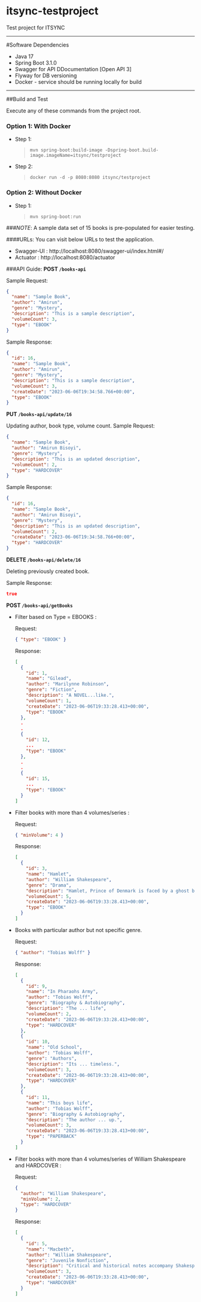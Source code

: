 # itsync-testproject
Test project for ITSYNC

---
#Software Dependencies
* Java 17
* Spring Boot 3.1.0
* Swagger for API DDocumentation [Open API 3]
* Flyway for DB versioning
* Docker - service should be running locally for build

---
##Build and Test

Execute any of these commands from the project root.

### Option 1: With Docker
- Step 1:
  >`mvn spring-boot:build-image -Dspring-boot.build-image.imageName=itsync/testproject`
- Step 2:
  >`docker run -d -p 8080:8080 itsync/testproject`

### Option 2: Without Docker
- Step 1:
  >`mvn spring-boot:run`

###*NOTE*: A sample data set of 15 books is pre-populated for easier testing.

####URLs:
You can visit below URLs to test the application.
- Swagger-UI : http://localhost:8080/swagger-ui/index.html#/
- Actuator   : http://localhost:8080/actuator

###API Guide:
__POST `/books-api`__

Sample Request:
```json
{
  "name": "Sample Book",
  "author": "Amirun",
  "genre": "Mystery",
  "description": "This is a sample description",
  "volumeCount": 3,
  "type": "EBOOK"
}
```
Sample Response:
```json
{
  "id": 16,
  "name": "Sample Book",
  "author": "Amirun",
  "genre": "Mystery",
  "description": "This is a sample description",
  "volumeCount": 3,
  "createDate": "2023-06-06T19:34:58.766+00:00",
  "type": "EBOOK"
}
```

__PUT `/books-api/update/16`__

Updating author, book type, volume count.
Sample Request:

```json
{
  "name": "Sample Book",
  "author": "Amirun Bisoyi",
  "genre": "Mystery",
  "description": "This is an updated description",
  "volumeCount": 2,
  "type": "HARDCOVER"
}
```
Sample Response:
```json
{
  "id": 16,
  "name": "Sample Book",
  "author": "Amirun Bisoyi",
  "genre": "Mystery",
  "description": "This is an updated description",
  "volumeCount": 2,
  "createDate": "2023-06-06T19:34:58.766+00:00",
  "type": "HARDCOVER"
}
```
__DELETE `/books-api/delete/16`__

Deleting previously created book.

Sample Response:
```json
true
```

__POST `/books-api/getBooks`__

- Filter based on Type = EBOOKS :

  Request:
  ```json
  { "type": "EBOOK" }
  ```
  Response:
  ```json
  [
    {
      "id": 1,
      "name": "Gilead",
      "author": "Marilynne Robinson",
      "genre": "Fiction",
      "description": "A NOVEL...like.",
      "volumeCount": 1,
      "createDate": "2023-06-06T19:33:28.413+00:00",
      "type": "EBOOK"
    },
    .
    .
    {
      "id": 12,
      ...
      "type": "EBOOK"
    },
    .
    .  
    {
      "id": 15,
      ...
      "type": "EBOOK"
    }
  ]
  ```
  
- Filter books with more than 4 volumes/series : 

  Request:
  ```json
  { "minVolume": 4 }
  ```
  Response:
  ```json
  [
    {
      "id": 3,
      "name": "Hamlet",
      "author": "William Shakespeare",
      "genre": "Drama",
      "description": "Hamlet, Prince of Denmark is faced by a ghost bearing a grim message of murder and revenge, driving the prince to the edge of madness by his struggle to understand the situation and to do his duty.",
      "volumeCount": 5,
      "createDate": "2023-06-06T19:33:28.413+00:00",
      "type": "EBOOK"
    }
  ]
  ```

- Books with particular author but not specific genre.

  Request:
  ```json
  { "author": "Tobias Wolff" }
  ```
  Response:
  ```json
  [
    {
      "id": 9,
      "name": "In Pharaohs Army",
      "author": "Tobias Wolff",
      "genre": "Biography & Autobiography",
      "description": "The ... life",
      "volumeCount": 2,
      "createDate": "2023-06-06T19:33:28.413+00:00",
      "type": "HARDCOVER"
    },
    {
      "id": 10,
      "name": "Old School",
      "author": "Tobias Wolff",
      "genre": "Authors",
      "description": "Its ... timeless.",
      "volumeCount": 3,
      "createDate": "2023-06-06T19:33:28.413+00:00",
      "type": "HARDCOVER"
    },
    {
      "id": 11,
      "name": "This boys life",
      "author": "Tobias Wolff",
      "genre": "Biography & Autobiography",
      "description": "The author ... up.",
      "volumeCount": 3,
      "createDate": "2023-06-06T19:33:28.413+00:00",
      "type": "PAPERBACK"
    }
  ]
  ```

- Filter books with more than 4 volumes/series of William Shakespeare and HARDCOVER :

  Request:
  ```json
  { 
    "author": "William Shakespeare",
    "minVolume": 2,
    "type": "HARDCOVER"
  }
  ```
  Response:
  ```json
  [
    {
      "id": 5,
      "name": "Macbeth",
      "author": "William Shakespeare",
      "genre": "Juvenile Nonfiction",
      "description": "Critical and historical notes accompany Shakespeare's drama of murder, political ambition, and the persistence of guilt.",
      "volumeCount": 3,
      "createDate": "2023-06-06T19:33:28.413+00:00",
      "type": "HARDCOVER"
    }
  ]
  ```
